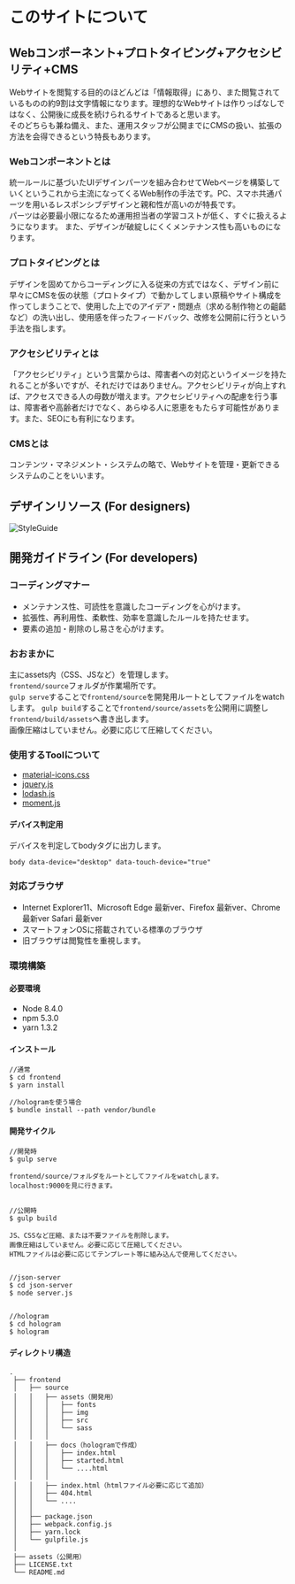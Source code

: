 # このサイトについて


## Webコンポーネント+プロトタイピング+アクセシビリティ+CMS

Webサイトを閲覧する目的のほどんどは「情報取得」にあり、また閲覧されているものの約9割は文字情報になります。理想的なWebサイトは作りっぱなしではなく、公開後に成長を続けられるサイトであると思います。<br>
そのどちらも兼ね備え、また、運用スタッフが公開までにCMSの扱い、拡張の方法を会得できるという特長もあります。

### Webコンポーネントとは
統一ルールに基づいたUIデザインパーツを組み合わせてWebページを構築していくというこれから主流になってくるWeb制作の手法です。PC、スマホ共通パーツを用いるレスポンシブデザインと親和性が高いのが特長です。<br>
パーツは必要最小限になるため運用担当者の学習コストが低く、すぐに扱えるようになります。
また、デザインが破綻しにくくメンテナンス性も高いものになります。

### プロトタイピングとは
デザインを固めてからコーディングに入る従来の方式ではなく、デザイン前に早々にCMSを仮の状態（プロトタイプ）で動かしてしまい原稿やサイト構成を作ってしまうことで、使用した上でのアイデア・問題点（求める制作物との齟齬など）の洗い出し、使用感を伴ったフィードバック、改修を公開前に行うという手法を指します。

### アクセシビリティとは
「アクセシビリティ」という言葉からは、障害者への対応というイメージを持たれることが多いですが、それだけではありません。アクセシビリティが向上すれば、アクセスできる人の母数が増えます。アクセシビリティへの配慮を行う事は、障害者や高齢者だけでなく、あらゆる人に恩恵をもたらす可能性があります。また、SEOにも有利になります。

### CMSとは
コンテンツ・マネジメント・システムの略で、Webサイトを管理・更新できるシステムのことをいいます。


## デザインリソース (For designers)

![StyleGuide](/tamshow/jwps/blob/images/style-guide.png)


## 開発ガイドライン (For developers)


### コーディングマナー
 - メンテナンス性、可読性を意識したコーディングを心がけます。
 - 拡張性、再利用性、柔軟性、効率を意識したルールを持たせます。
 - 要素の追加・削除のし易さを心がけます。


### おおまかに
主にassets内（CSS、JSなど）を管理します。   
`frontend/source`フォルダが作業場所です。   
`gulp serve`することで`frontend/source`を開発用ルートとしてファイルをwatchします。
`gulp build`することで`frontend/source/assets`を公開用に調整し`frontend/build/assets`へ書き出します。   
画像圧縮はしていません。必要に応じて圧縮してください。 


### 使用するToolについて
 - [material-icons.css](material-icons.css)
 - [jquery.js](jquery.js)
 - [lodash.js](lodash.js)
 - [moment.js](moment.js)


#### デバイス判定用
デバイスを判定してbodyタグに出力します。   
```
body data-device="desktop" data-touch-device="true"
```


### 対応ブラウザ

 - Internet Explorer11、Microsoft Edge 最新ver、Firefox 最新ver、Chrome 最新ver Safari 最新ver
 - スマートフォンOSに搭載されている標準のブラウザ
 - 旧ブラウザは閲覧性を重視します。


### 環境構築

#### 必要環境
- Node 8.4.0
- npm 5.3.0
- yarn 1.3.2


#### インストール
```
//通常
$ cd frontend
$ yarn install

//hologramを使う場合
$ bundle install --path vendor/bundle
```

#### 開発サイクル

```
//開発時
$ gulp serve

frontend/source/フォルダをルートとしてファイルをwatchします。
localhost:9000を見に行きます。


//公開時
$ gulp build

JS、CSSなど圧縮、または不要ファイルを削除します。
画像圧縮はしていません。必要に応じて圧縮してください。
HTMLファイルは必要に応じてテンプレート等に組み込んで使用してください。


//json-server
$ cd json-server
$ node server.js


//hologram
$ cd hologram
$ hologram

```


#### ディレクトリ構造

```
.
 ├── frontend
 │   ├── source
 │   │   ├── assets（開発用）
 │   │   │   ├── fonts
 │   │   │   ├── img
 │   │   │   ├── src
 │   │   │   └── sass
 │   │   │
 │   │   ├── docs（hologramで作成）
 │   │   │   ├── index.html
 │   │   │   ├── started.html
 │   │   │   └── ....html
 │   │   │
 │   │   ├── index.html（htmlファイル必要に応じて追加）
 │   │   ├── 404.html
 │   │   └── ....
 │   │
 │   ├── package.json
 │   ├── webpack.config.js
 │   ├── yarn.lock
 │   └── gulpfile.js
 │
 ├── assets（公開用）
 ├── LICENSE.txt
 └── README.md
```
